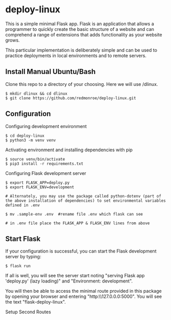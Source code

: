# deploy-linux

This is a simple minimal Flask app. Flask is an application that allows a programmer to quickly create the basic structure of a website and can comprehend a range of extensions that adds functionality as your website grows.

This particular implementation is deliberately simple and can be used to practice deployments in local environments and to remote servers.

## Install Manual Ubuntu/Bash

Clone this repo to a directory of your choosing. Here we will use /dlinux.

```
$ mkdir dlinux && cd dlinux
$ git clone https://github.com/redmonroe/deploy-linux.git
```

## Configuration

Configuring development environment

```
$ cd deploy-linux
$ python3 -m venv venv
```

Activating environment and installing dependencies with pip

```
$ source venv/bin/activate
$ pip3 install -r requirements.txt
```

Configuring Flask development server

```
$ export FLASK_APP=deploy.py
$ export FLASK_ENV=development

# Alternately, you may use the package called python-dotenv (part of the above installation of dependencies) to set environmental variables defined in .env

$ mv .sample-env .env  #rename file .env which flask can see

# in .env file place the FLASK_APP & FLASK_ENV lines from above
```

## Start Flask

If your configuration is successful, you can start the Flask development server by typing:

```
$ flask run
```

If all is well, you will see the server start noting "serving Flask app 'deploy.py' (lazy loading)" and "Environment: development".

You will then be able to access the minimal route provided in this package by opening your browser and entering "http:\\\127.0.0.0:5000". You will see the text "flask-deploy-linux".

Setup Second Routes
